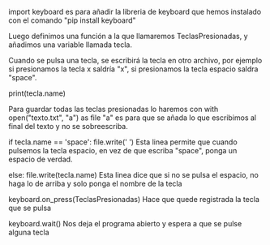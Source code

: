 import keyboard es para añadir la libreria de keyboard que hemos instalado con el comando "pip install keyboard"

Luego definimos una función a la que llamaremos TeclasPresionadas, y añadimos una variable llamada tecla.

Cuando se pulsa una tecla, se escribirá la tecla en otro archivo, por ejemplo si presionamos la tecla x saldría "x", si presionamos la tecla espacio saldra "space".

print(tecla.name)

Para guardar todas las teclas presionadas lo haremos con with open("texto.txt", "a") as file
"a" es para que se añada lo que escribimos al final del texto y no se sobreescriba.


if tecla.name == 'space': 
file.write(' ')
Esta linea permite que cuando pulsemos la tecla espacio, en vez de que escriba "space", ponga un espacio de verdad.

else:
file.write(tecla.name)
Esta linea dice que si no se pulsa el espacio, no haga lo de arriba y solo ponga el nombre de la tecla

keyboard.on_press(TeclasPresionadas) Hace que quede registrada la tecla que se pulsa

keyboard.wait() Nos deja el programa abierto y espera a que se pulse alguna tecla
